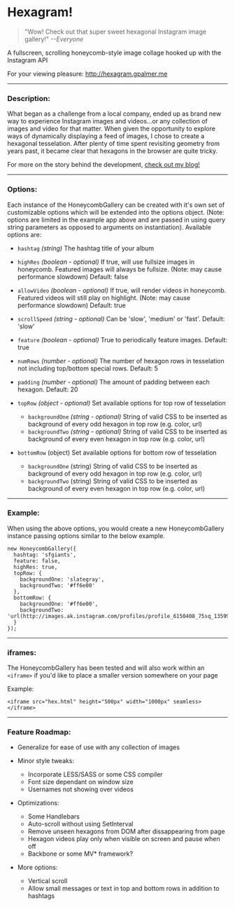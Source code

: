 Hexagram!
============

>"Wow! Check out that super sweet hexagonal Instagram image gallery!" <cite>--Everyone</cite>

A fullscreen, scrolling honeycomb-style image collage hooked up with the Instagram API

For your viewing pleasure:
<a href="http://hexagram.gpalmer.me" target="_blank">http://hexagram.gpalmer.me</a>

---
### Description:
What began as a challenge from a local company, ended up as brand new way to experience Instagram images and videos...or any collection of images and video for that matter. When given the opportunity to explore ways of dynamically displaying a feed of images, I chose to create a hexagonal tesselation. After plenty of time spent revisiting geometry from years past, it became clear that hexagons in the browser are quite tricky.

For more on the story behind the development, <a href="http://gpalmer.me/blog/2013/07/05/hexagram/" target="_blank">check out my blog!</a>

---
### Options:
Each instance of the HoneycombGallery can be created with it's own set of customizable options which will be extended into the options object. (Note: options are limited in the example app above and are passed in using query string parameters as opposed to arguments on instantiation). Available options are:

- `hashtag` *(string)* The hashtag title of your album

- `highRes` *(boolean - optional)* If true, will use fullsize images in honeycomb. Featured images will always be fullsize. (Note: may cause performance slowdown) Default: false

- `allowVideo` *(boolean - optional)* If true, will render videos in honeycomb. Featured videos will still play on highlight. (Note: may cause performance slowdown) Default: true

- `scrollSpeed` *(string - optional)* Can be 'slow', 'medium' or 'fast'. Default: 'slow'

- `feature` *(boolean - optional)* True to periodically feature images. Default: true

- `numRows` *(number - optional)* The number of hexagon rows in tesselation not including top/bottom special rows. Default: 5

- `padding` *(number - optional)* The amount of padding between each hexagon. Default: 20

- `topRow` *(object - optional)* Set available options for top row of tesselation
  - `backgroundOne` *(string - optional)* String of valid CSS to be inserted as background of every odd hexagon in top row (e.g. color, url)
  - `backgroundTwo` *(string - optional)* String of valid CSS to be inserted as background of every even hexagon in top row (e.g. color, url)

- `bottomRow` (object) Set available options for bottom row of tesselation
  - `backgroundOne` (string) String of valid CSS to be inserted as background of every odd hexagon in top row (e.g. color, url)
  - `backgroundTwo` (string) String of valid CSS to be inserted as background of every even hexagon in top row (e.g. color, url)

---
### Example:
When using the above options, you would create a new HoneycombGallery instance passing options similar to the below example.

    new HoneycombGallery({
      hashtag: 'sfgiants',
      feature: false,
      highRes: true,
      topRow: {
        backgroundOne: 'slategray',
        backgroundTwo: '#ff6e00'
      },
      bottomRow: {
        backgroundOne: '#ff6e00',
        backgroundTwo: 'url(http://images.ak.instagram.com/profiles/profile_6150408_75sq_1359997984.jpg)',
      }
    });

---
### iframes:

The HoneycombGallery has been tested and will also work within an `<iframe>` if you'd like to place a smaller version somewhere on your page

Example:

    <iframe src="hex.html" height="500px" width="1000px" seamless></iframe>

---
### Feature Roadmap:

- Generalize for ease of use with any collection of images

- Minor style tweaks:
  - Incorporate LESS/SASS or some CSS compiler
  - Font size dependant on window size
  - Usernames not showing over videos

- Optimizations:
  - Some Handlebars
  - Auto-scroll without using SetInterval
  - Remove unseen hexagons from DOM after dissappearing from page
  - Hexagon videos play only when visible on screen and pause when off
  - Backbone or some MV* framework?

- More options:
  - Vertical scroll
  - Allow small messages or text in top and bottom rows in addition to hashtags
